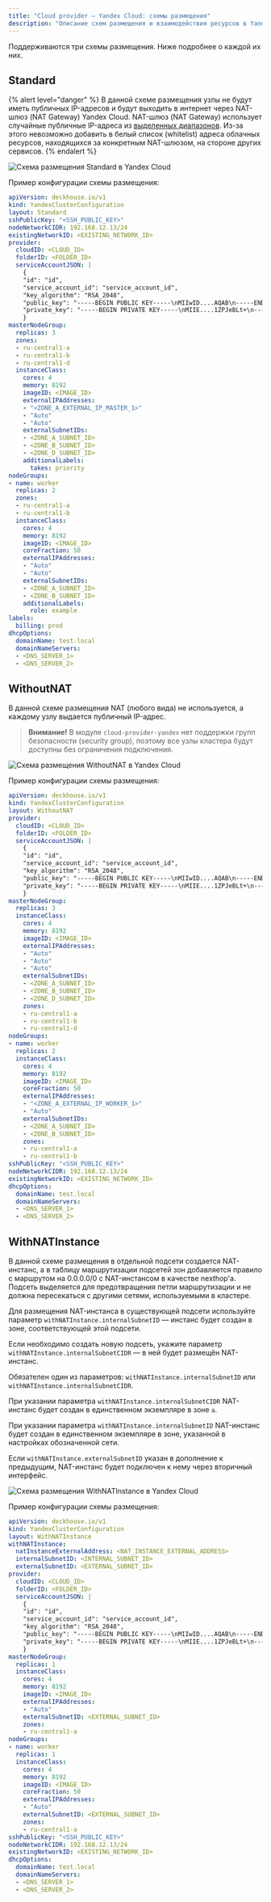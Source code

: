 ```yaml
---
title: "Cloud provider — Yandex Cloud: схемы размещения"
description: "Описание схем размещения и взаимодействия ресурсов в Yandex Cloud при работе облачного провайдера Deckhouse."
---
```


Поддерживаются три схемы размещения. Ниже подробнее о каждой их них.

## Standard

{% alert level="danger" %}
В данной схеме размещения узлы не будут иметь публичных IP-адресов и будут выходить в интернет через NAT-шлюз (NAT Gateway) Yandex Cloud. NAT-шлюз (NAT Gateway) использует случайные публичные IP-адреса из [выделенных диапазонов](https://yandex.cloud/ru/docs/overview/concepts/public-ips#virtual-private-cloud). Из-за этого невозможно добавить в белый список (whitelist) адреса облачных ресурсов, находящихся за конкретным NAT-шлюзом, на стороне других сервисов.
{% endalert %}

![Схема размещения Standard в Yandex Cloud](images/yandex-standard.png)
<!--- Исходник: https://www.figma.com/design/T3ycFB7P6vZIL359UJAm7g/%D0%98%D0%BA%D0%BE%D0%BD%D0%BA%D0%B8-%D0%B8-%D1%81%D1%85%D0%B5%D0%BC%D1%8B?node-id=995-10422&t=IvETjbByf1MSQzcm-0 --->

Пример конфигурации схемы размещения:

```yaml
apiVersion: deckhouse.io/v1
kind: YandexClusterConfiguration
layout: Standard
sshPublicKey: "<SSH_PUBLIC_KEY>"
nodeNetworkCIDR: 192.168.12.13/24
existingNetworkID: <EXISTING_NETWORK_ID>
provider:
  cloudID: <CLOUD_ID>
  folderID: <FOLDER_ID>
  serviceAccountJSON: |
    {
    "id": "id",
    "service_account_id": "service_account_id",
    "key_algorithm": "RSA_2048",
    "public_key": "-----BEGIN PUBLIC KEY-----\nMIIwID....AQAB\n-----END PUBLIC KEY-----\n",
    "private_key": "-----BEGIN PRIVATE KEY-----\nMIIE....1ZPJeBLt+\n-----END PRIVATE KEY-----\n"
    }
masterNodeGroup:
  replicas: 3
  zones:
  - ru-central1-a
  - ru-central1-b
  - ru-central1-d
  instanceClass:
    cores: 4
    memory: 8192
    imageID: <IMAGE_ID>
    externalIPAddresses:
    - "<ZONE_A_EXTERNAL_IP_MASTER_1>"
    - "Auto"
    - "Auto"
    externalSubnetIDs:
    - <ZONE_A_SUBNET_ID>
    - <ZONE_B_SUBNET_ID>
    - <ZONE_D_SUBNET_ID>
    additionalLabels:
      takes: priority
nodeGroups:
- name: worker
  replicas: 2
  zones:
  - ru-central1-a
  - ru-central1-b
  instanceClass:
    cores: 4
    memory: 8192
    imageID: <IMAGE_ID>
    coreFraction: 50
    externalIPAddresses:
    - "Auto"
    - "Auto"
    externalSubnetIDs:
    - <ZONE_A_SUBNET_ID>
    - <ZONE_B_SUBNET_ID>
    additionalLabels:
      role: example
labels:
  billing: prod
dhcpOptions:
  domainName: test.local
  domainNameServers:
  - <DNS_SERVER_1>
  - <DNS_SERVER_2>
```

## WithoutNAT

В данной схеме размещения NAT (любого вида) не используется, а каждому узлу выдается публичный IP-адрес.

> **Внимание!** В модуле `cloud-provider-yandex` нет поддержки групп безопасности (security group), поэтому все узлы кластера будут доступны без ограничения подключения.

![Схема размещения WithoutNAT в Yandex Cloud](images/yandex-withoutnat.png)
<!--- Исходник: https://www.figma.com/design/T3ycFB7P6vZIL359UJAm7g/%D0%98%D0%BA%D0%BE%D0%BD%D0%BA%D0%B8-%D0%B8-%D1%81%D1%85%D0%B5%D0%BC%D1%8B?node-id=995-10557&t=IvETjbByf1MSQzcm-0 --->

Пример конфигурации схемы размещения:

```yaml
apiVersion: deckhouse.io/v1
kind: YandexClusterConfiguration
layout: WithoutNAT
provider:
  cloudID: <CLOUD_ID>
  folderID: <FOLDER_ID>
  serviceAccountJSON: |
    {
    "id": "id",
    "service_account_id": "service_account_id",
    "key_algorithm": "RSA_2048",
    "public_key": "-----BEGIN PUBLIC KEY-----\nMIIwID....AQAB\n-----END PUBLIC KEY-----\n",
    "private_key": "-----BEGIN PRIVATE KEY-----\nMIIE....1ZPJeBLt+\n-----END PRIVATE KEY-----\n"
    }    
masterNodeGroup:
  replicas: 3
  instanceClass:
    cores: 4
    memory: 8192
    imageID: <IMAGE_ID>
    externalIPAddresses:
    - "Auto"
    - "Auto"
    - "Auto"
    externalSubnetIDs:
    - <ZONE_A_SUBNET_ID>
    - <ZONE_B_SUBNET_ID>
    - <ZONE_D_SUBNET_ID>
    zones:
    - ru-central1-a
    - ru-central1-b
    - ru-central1-d
nodeGroups:
- name: worker
  replicas: 2
  instanceClass:
    cores: 4
    memory: 8192
    imageID: <IMAGE_ID>
    coreFraction: 50
    externalIPAddresses:
    - "<ZONE_A_EXTERNAL_IP_WORKER_1>"
    - "Auto"
    externalSubnetIDs:
    - <ZONE_A_SUBNET_ID>
    - <ZONE_B_SUBNET_ID>
    zones:
    - ru-central1-a
    - ru-central1-b
sshPublicKey: "<SSH_PUBLIC_KEY>"
nodeNetworkCIDR: 192.168.12.13/24
existingNetworkID: <EXISTING_NETWORK_ID>
dhcpOptions:
  domainName: test.local
  domainNameServers:
  - <DNS_SERVER_1>
  - <DNS_SERVER_2>
```

## WithNATInstance

В данной схеме размещения в отдельной подсети создается NAT-инстанс, а в таблицу маршрутизации подсетей зон добавляется правило с маршрутом на 0.0.0.0/0 с NAT-инстансом в качестве nexthop'а.
Подсеть выделяется для предотвращения петли маршрутизации и не должна пересекаться с другими сетями, используемыми в кластере.

Для размещения NAT-инстанса в существующей подсети используйте параметр `withNATInstance.internalSubnetID` — инстанс будет создан в зоне, соответствующей этой подсети.

Если необходимо создать новую подсеть, укажите параметр `withNATInstance.internalSubnetCIDR` — в ней будет размещён NAT-инстанс.

Обязателен один из параметров: `withNATInstance.internalSubnetID` или `withNATInstance.internalSubnetCIDR`.

При указании параметра `withNATInstance.internalSubnetCIDR` NAT-инстанс будет создан в единственном экземпляре в зоне `a`.

При указании параметра `withNATInstance.internalSubnetID` NAT-инстанс будет создан в единственном экземпляре в зоне, указанной в настройках обозначенной сети.

Если `withNATInstance.externalSubnetID` указан в дополнение к предыдущим, NAT-инстанс будет подключен к нему через вторичный интерфейс.

![Схема размещения WithNATInstance в Yandex Cloud](images/yandex-withnatinstance.png)
<!--- Исходник: https://www.figma.com/design/T3ycFB7P6vZIL359UJAm7g/%D0%98%D0%BA%D0%BE%D0%BD%D0%BA%D0%B8-%D0%B8-%D1%81%D1%85%D0%B5%D0%BC%D1%8B?node-id=995-10034&t=IvETjbByf1MSQzcm-0 --->

Пример конфигурации схемы размещения:

```yaml
apiVersion: deckhouse.io/v1
kind: YandexClusterConfiguration
layout: WithNATInstance
withNATInstance:
  natInstanceExternalAddress: <NAT_INSTANCE_EXTERNAL_ADDRESS>
  internalSubnetID: <INTERNAL_SUBNET_ID>
  externalSubnetID: <EXTERNAL_SUBNET_ID>
provider:
  cloudID: <CLOUD_ID>
  folderID: <FOLDER_ID>
  serviceAccountJSON: |
    {
    "id": "id",
    "service_account_id": "service_account_id",
    "key_algorithm": "RSA_2048",
    "public_key": "-----BEGIN PUBLIC KEY-----\nMIIwID....AQAB\n-----END PUBLIC KEY-----\n",
    "private_key": "-----BEGIN PRIVATE KEY-----\nMIIE....1ZPJeBLt+\n-----END PRIVATE KEY-----\n"
    }    
masterNodeGroup:
  replicas: 1
  instanceClass:
    cores: 4
    memory: 8192
    imageID: <IMAGE_ID>
    externalIPAddresses:
    - "Auto"
    externalSubnetID: <EXTERNAL_SUBNET_ID>
    zones:
    - ru-central1-a
nodeGroups:
- name: worker
  replicas: 1
  instanceClass:
    cores: 4
    memory: 8192
    imageID: <IMAGE_ID>
    coreFraction: 50
    externalIPAddresses:
    - "Auto"
    externalSubnetID: <EXTERNAL_SUBNET_ID>
    zones:
    - ru-central1-a
sshPublicKey: "<SSH_PUBLIC_KEY>"
nodeNetworkCIDR: 192.168.12.13/24
existingNetworkID: <EXISTING_NETWORK_ID>
dhcpOptions:
  domainName: test.local
  domainNameServers:
  - <DNS_SERVER_1>
  - <DNS_SERVER_2>
```
